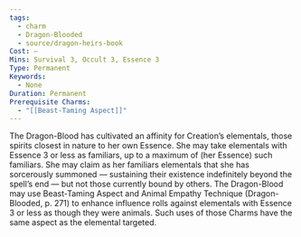 ```yaml
---
tags:
  - charm
  - Dragon-Blooded
  - source/dragon-heirs-book
Cost: —
Mins: Survival 3, Occult 3, Essence 3
Type: Permanent
Keywords:
  - None
Duration: Permanent
Prerequisite Charms:
  - "[[Beast-Taming Aspect]]"
---
```

The Dragon-Blood has cultivated an affinity for Creation’s elementals, those spirits closest in nature to her own Essence. She may take elementals with Essence 3 or less as familiars, up to a maximum of (her Essence) such familiars. She may claim as her familiars elementals that she has sorcerously summoned — sustaining their existence indefinitely beyond the spell’s end — but not those currently bound by others.
The Dragon-Blood may use Beast-Taming Aspect and Animal Empathy Technique (Dragon-Blooded, p. 271) to enhance influence rolls against elementals with Essence 3 or less as though they were animals. Such uses of those Charms have the same aspect as the elemental targeted.